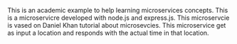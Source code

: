 This is an academic example to help learning microservices concepts. This is a microservicre developed with node.js and express.js. This microservcie is vased on Daniel Khan tutorial about microsevcies. This microservice get as input a location and responds with the actual time in that location.
